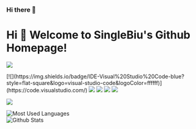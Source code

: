 ### Hi there 👋

# Hi 🎉 Welcome to SingleBiu's Github Homepage!

<img src="https://readme-typing-svg.herokuapp.com/?lines=Welcome,%20visitor!;Hello%20Github%20World!&font=Roboto" />

<p>
[![](https://img.shields.io/badge/IDE-Visual%20Studio%20Code-blue?style=flat-square&logo=visual-studio-code&logoColor=ffffff)](https://code.visualstudio.com/)
<img src="https://img.shields.io/static/v1?label=Program&message=C&color=yellow"/>
<img src="https://img.shields.io/static/v1?label=Platform&message=C&color=yellow"/>
<a href="https://blog.csdn.net/SeasonedDriverDG"><img src="https://img.shields.io/static/v1?label=Blog&message=CSDN&color=red"/></a>
<img src="https://visitor-badge.glitch.me/badge?page_id=https://github.com/SingleBiu&right_color=green" />
</p>

![](https://stats.justsong.cn/api/csdn?id=SeasonedDriverDG&theme=light)

![Most Used Languages](https://github-readme-stats.vercel.app/api/top-langs/?username=SingleBiu&theme=light&layout=compact)  
![Github Stats](https://github-readme-stats.vercel.app/api?username=SingleBiu&show_icons=true&theme=light&count_private=true)
